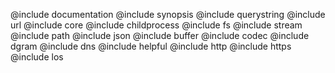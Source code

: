 @include documentation
@include synopsis
@include querystring
@include url
@include core
@include childprocess
@include fs
@include stream
@include path
@include json
@include buffer
@include codec
@include dgram
@include dns
@include helpful
@include http
@include https
@include los
